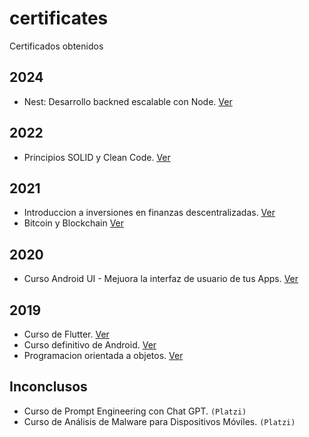 # certificates
Certificados obtenidos


## 2024
- Nest: Desarrollo backned escalable con Node. [Ver](/2024/Nest_Desarrollo%20backend%20escalable%20con%20Node.pdf)

## 2022
- Principios SOLID y Clean Code. [Ver](2022/principios_solid.pdf)

## 2021
- Introduccion a inversiones en finanzas descentralizadas. [Ver](/2021/diploma-defi.pdf)
- Bitcoin y Blockchain [Ver](/2021/diploma-bitcoin-blockchain.pdf)

## 2020
- Curso Android UI - Mejuora la interfaz de usuario de tus Apps. [Ver](/2020/android%20ui.pdf)

## 2019
- Curso de Flutter. [Ver](2019/diploma-flutter.pdf)
- Curso definitivo de Android. [Ver](2019/diploma-android-2016.pdf)
- Programacion orientada a objetos. [Ver](2019/diploma-oop.pdf)


## Inconclusos
- Curso de Prompt Engineering con Chat GPT. `(Platzi)`
- Curso de Análisis de Malware para Dispositivos Móviles. `(Platzi)`